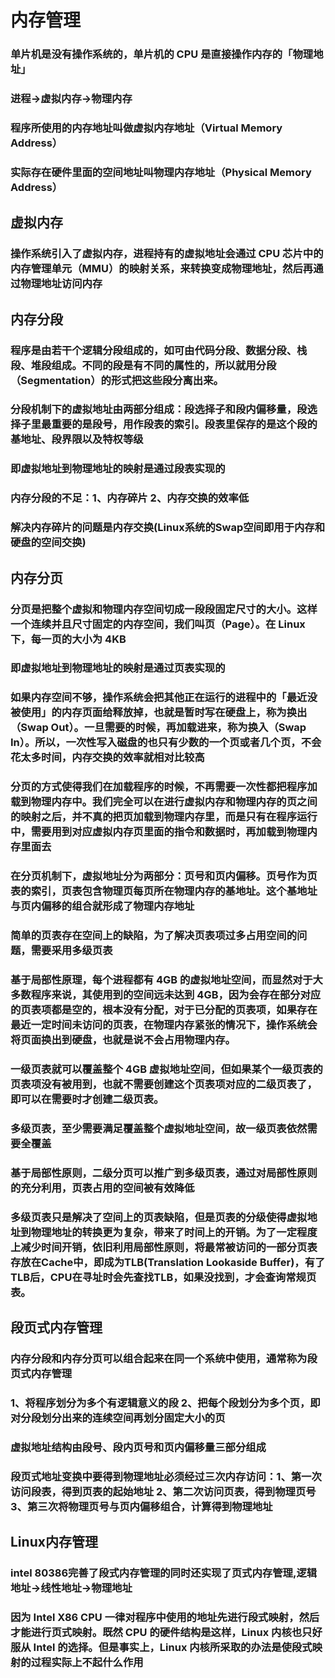 # 内存管理

### 单片机是没有操作系统的，单片机的 CPU 是直接操作内存的「物理地址」

### 进程->虚拟内存->物理内存

### 程序所使用的内存地址叫做虚拟内存地址（Virtual Memory Address）

### 实际存在硬件里面的空间地址叫物理内存地址（Physical Memory Address）

## 虚拟内存

### 操作系统引入了虚拟内存，进程持有的虚拟地址会通过 CPU 芯片中的内存管理单元（MMU）的映射关系，来转换变成物理地址，然后再通过物理地址访问内存

## 内存分段

### 程序是由若干个逻辑分段组成的，如可由代码分段、数据分段、栈段、堆段组成。不同的段是有不同的属性的，所以就用分段（Segmentation）的形式把这些段分离出来。

### 分段机制下的虚拟地址由两部分组成：段选择子和段内偏移量，段选择子里最重要的是段号，用作段表的索引。段表里保存的是这个段的基地址、段界限以及特权等级

### 即虚拟地址到物理地址的映射是通过段表实现的

### 内存分段的不足：1、内存碎片	2、内存交换的效率低

### 解决内存碎片的问题是内存交换(Linux系统的Swap空间即用于内存和硬盘的空间交换)

## 内存分页

### 分页是把整个虚拟和物理内存空间切成一段段固定尺寸的大小。这样一个连续并且尺寸固定的内存空间，我们叫页（Page）。在 Linux 下，每一页的大小为 4KB

### 即虚拟地址到物理地址的映射是通过页表实现的

### 如果内存空间不够，操作系统会把其他正在运行的进程中的「最近没被使用」的内存页面给释放掉，也就是暂时写在硬盘上，称为换出（Swap Out）。一旦需要的时候，再加载进来，称为换入（Swap In）。所以，一次性写入磁盘的也只有少数的一个页或者几个页，不会花太多时间，内存交换的效率就相对比较高

### 分页的方式使得我们在加载程序的时候，不再需要一次性都把程序加载到物理内存中。我们完全可以在进行虚拟内存和物理内存的页之间的映射之后，并不真的把页加载到物理内存里，而是只有在程序运行中，需要用到对应虚拟内存页里面的指令和数据时，再加载到物理内存里面去

### 在分页机制下，虚拟地址分为两部分：页号和页内偏移。页号作为页表的索引，页表包含物理页每页所在物理内存的基地址。这个基地址与页内偏移的组合就形成了物理内存地址

### 简单的页表存在空间上的缺陷，为了解决页表项过多占用空间的问题，需要采用多级页表

### 基于局部性原理，每个进程都有 4GB 的虚拟地址空间，而显然对于大多数程序来说，其使用到的空间远未达到 4GB，因为会存在部分对应的页表项都是空的，根本没有分配，对于已分配的页表项，如果存在最近一定时间未访问的页表，在物理内存紧张的情况下，操作系统会将页面换出到硬盘，也就是说不会占用物理内存。

### 一级页表就可以覆盖整个 4GB 虚拟地址空间，但如果某个一级页表的页表项没有被用到，也就不需要创建这个页表项对应的二级页表了，即可以在需要时才创建二级页表。

### 多级页表，至少需要满足覆盖整个虚拟地址空间，故一级页表依然需要全覆盖

### 基于局部性原则，二级分页可以推广到多级页表，通过对局部性原则的充分利用，页表占用的空间被有效降低

### 多级页表只是解决了空间上的页表缺陷，但是页表的分级使得虚拟地址到物理地址的转换更为复杂，带来了时间上的开销。为了一定程度上减少时间开销，依旧利用局部性原则，将最常被访问的一部分页表存放在Cache中，即成为TLB(Translation Lookaside Buffer)，有了TLB后，CPU在寻址时会先查找TLB，如果没找到，才会查询常规页表。

## 段页式内存管理

### 内存分段和内存分页可以组合起来在同一个系统中使用，通常称为段页式内存管理

### 1、将程序划分为多个有逻辑意义的段		2、把每个段划分为多个页，即对分段划分出来的连续空间再划分固定大小的页

### 虚拟地址结构由段号、段内页号和页内偏移量三部分组成

### 段页式地址变换中要得到物理地址必须经过三次内存访问：1、第一次访问段表，得到页表的起始地址	2、第二次访问页表，得到物理页号		3、第三次将物理页号与页内偏移组合，计算得到物理地址

## Linux内存管理

### intel 80386完善了段式内存管理的同时还实现了页式内存管理,逻辑地址->线性地址->物理地址

### 因为 Intel X86 CPU 一律对程序中使用的地址先进行段式映射，然后才能进行页式映射。既然 CPU 的硬件结构是这样，Linux 内核也只好服从 Intel 的选择。但是事实上，Linux 内核所采取的办法是使段式映射的过程实际上不起什么作用

